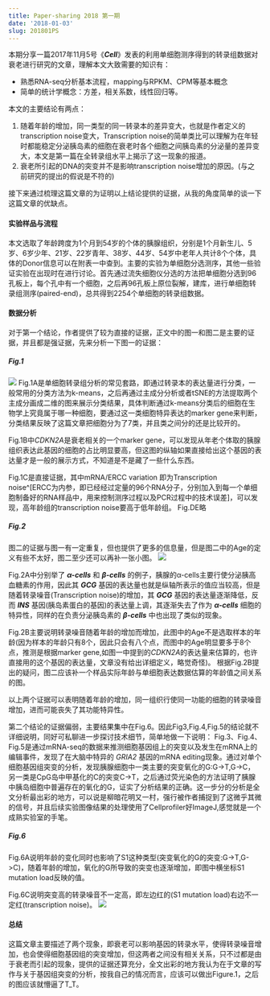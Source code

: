 ```yaml
---
title: Paper-sharing 2018 第一期
date: '2018-01-03'
slug: 201801PS
---
```

本期分享一篇2017年11月5号《***Cell***》发表的利用单细胞测序得到的转录组数据对衰老进行研究的文章，理解本文大致需要的知识有：

* 熟悉RNA-seq分析基本流程，mapping与RPKM、CPM等基本概念
* 简单的统计学概念：方差，相关系数，线性回归等。

本文的主要结论有两点：

1. 随着年龄的增加，同一类型的同一转录本的差异变大，也就是作者定义的transcription noise变大，Transcription noise的简单类比可以理解为在年轻时都能稳定分泌胰岛素的细胞在衰老时各个细胞之间胰岛素的分泌量的差异变大，本文是第一篇在全转录组水平上揭示了这一现象的报道。
2. 衰老所引起的DNA的突变并不是影响transcription noise增加的原因。(与之前研究的提出的假说是不符的)

接下来通过梳理这篇文章的为证明以上结论提供的证据，从我的角度简单的谈一下这篇文章的优缺点。

#### 实验样品与流程
 本文选取了年龄跨度为1个月到54岁的个体的胰腺组织，分别是1个月新生儿、5岁、6岁少年、21岁、22岁青年、38岁、44岁、54岁中老年人共计8个个体，具体的Donor信息可以在附表一中查到。主要的实验为单细胞分选测序，其他一些验证实验在出现时在进行讨论。首先通过流失细胞仪分选的方法把单细胞分选到96孔板上，每个孔中有一个细胞，之后再96孔板上原位裂解，建库，进行单细胞转录组测序(paired-end)，总共得到2254个单细胞的转录组数据。

#### 数据分析
对于第一个结论，作者提供了较为直接的证据，正文中的图一和图二是主要的证据，并且都是强证据，先来分析一下图一的证据：
##### Fig.1
![](https://ars.els-cdn.com/content/image/1-s2.0-S009286741731053X-gr1.jpg)
Fig.1A是单细胞转录组分析的常见套路，即通过转录本的表达量进行分类，一般常用的分类方法为k-means，之后再通过主成分分析或者tSNE的方法提取两个主成分画成二维的图来展示分类结果，具体判断通过k-means分类后的细胞在生物学上究竟属于哪一种细胞，要通过这一类细胞特异表达的marker gene来判断，分类结果反映了这篇文章把细胞分为了7类，并且类之间分的还是比较开的。

Fig.1B中*CDKN2A*是衰老相关的一个marker gene，可以发现从年老个体取的胰腺组织表达此基因的细胞的占比明显要高，但这图的纵轴如果直接给出这个基因的表达量才是一般的展示方式，不知道是不是藏了一些什么东西。

Fig.1C是直接证据，其中mRNA/ERCC variation 即为Transcription noise^[ERCC为内参，即已经经过定量的96个RNA分子，分别加入到每一个单细胞制备好的RNA样品中，用来控制测序过程以及PCR过程中的技术误差]，可以发现，高年龄组的transcription noise要高于低年龄组。
Fig.DE略

##### Fig.2
图二的证据与图一有一定重复，但也提供了更多的信息量，但是图二中的Age的定义有些不太好，图二至少还可以再补一张小图。
![](https://ars.els-cdn.com/content/image/1-s2.0-S009286741731053X-gr2.jpg)

Fig.2A中分别举了 ***α-cells*** 和 ***β-cells*** 的例子，胰腺的α-cells主要行使分泌胰高血糖素的作用，因此其 ***GCG*** 基因的表达量也就是纵轴所表示的值应当较高，但是随着转录噪音(Transcription noise)的增加，其 ***GCG*** 基因的表达量逐渐降低，反而 ***INS*** 基因(胰岛素蛋白的基因)的表达量上调，其逐渐失去了作为 ***α-cells*** 细胞的特异性，同样的在负责分泌胰岛素的 ***β-cells*** 中也出现了类似的现象。

Fig.2B主要说明转录噪音随着年龄的增加而增加，此图中的Age不是选取样本的年龄(因为样本的年龄只有8个，因此只会有八个点，而图中的Age明显要多于8个点，推测是根据marker gene,如图一中提到的*CDKN2A*的表达量来估算的，也许直接用的这个基因的表达量，文章没有给出详细定义，略觉奇怪)。
根据Fig.2B提出的疑问，图二应该补一个样品实际年龄与单细胞表达数据估算的年龄值之间关系的图。

以上两个证据可以表明随着年龄的增加，同一组织行使同一功能的细胞的转录噪音增加，进而可能丧失了其功能特异性。

第二个结论的证据偏弱，主要结果集中在Fig.6。因此Fig3,Fig.4,Fig.5的结论就不详细说明，同好可私聊进一步探讨技术细节，简单地做一下说明：
Fig.3、Fig.4、Fig.5是通过mRNA-seq的数据来推测细胞基因组上的突变以及发生在mRNA上的编辑事件，发现了在大脑中特异的 *GRIA2* 基因的mRNA editing现象。通过对单个细胞基因组突变的分析，发现胰腺细胞中一类主要的突变氧化的G:G->T,G->C，另一类是CpG岛中甲基化的C的突变C->T，之后通过荧光染色的方法证明了胰腺中胰岛细胞中普遍存在的氧化的G，证实了分析结果的正确。这一步分的分析是全文分析最出彩的地方，可以说是柳暗花明又一村，强行被作者捕捉到了这微乎其微的信号，并且后续实验图像结果的处理使用了Cellprofiler好ImageJ,感觉就是一个成熟实验室的手笔。

##### Fig.6
Fig.6A说明年龄的变化同时也影响了S1这种类型(突变氧化的G的突变:G->T,G->C)，随着年龄的增加，氧化的G所导致的突变也逐渐增加，即图中横坐标S1 mutation load反映的值。

Fig.6C说明突变高的转录噪音不一定高，即左边红的(S1 mutation load)右边不一定红(transcription noise)。
![](https://ars.els-cdn.com/content/image/1-s2.0-S009286741731053X-gr6.jpg)

#### 总结
这篇文章主要描述了两个现象，即衰老可以影响基因的转录水平，使得转录噪音增加，也会使得细胞基因组的突变增加，但这两者之间没有相关关系，只不过都是由于衰老而引起的现象，提供的证据还算充分，全文出彩的地方我认为在于文章的写作与关于基因组突变的分析，按我自己的情况而言，应该可以做出Figure.1，之后的图应该就懵逼了T_T。

